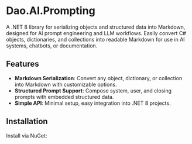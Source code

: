 # Dao.AI.Prompting

A .NET 8 library for serializing objects and structured data into Markdown, designed for AI prompt engineering and LLM workflows. Easily convert C# objects, dictionaries, and collections into readable Markdown for use in AI systems, chatbots, or documentation.

## Features

- **Markdown Serialization**: Convert any object, dictionary, or collection into Markdown with customizable options.
- **Structured Prompt Support**: Compose system, user, and closing prompts with embedded structured data.
- **Simple API**: Minimal setup, easy integration into .NET 8 projects.

## Installation

Install via NuGet: